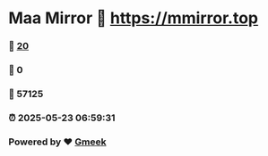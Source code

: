 # Maa Mirror :link: https://mmirror.top 
### :page_facing_up: [20](https://mmirror.top/tag.html) 
### :speech_balloon: 0 
### :hibiscus: 57125 
### :alarm_clock: 2025-05-23 06:59:31 
### Powered by :heart: [Gmeek](https://github.com/Meekdai/Gmeek)

